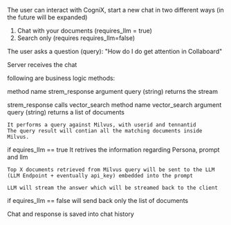 The user can interact with CogniX, start a new chat in two different ways (in the future will be expanded)

1. Chat with your documents (requires_llm = true)
2. Search only (requires requires_llm=false)


The user asks a question (query): "How do I do get attention in Collaboard" 

Server receives the chat

following are business logic methods:

method name strem_response
argument query (string)
returns the stream

strem_response calls vector_search
    method name vector_search
    argument query (string)
    returns a list of documents

    It performs a query against Milvus, with userid and tennantid
    The query result will contian all the matching documents inside Milvus.

if equires_llm == true
    It retrives the information regarding Persona, prompt and llm

    Top X documents retrieved from Milvus query will be sent to the LLM (LLM Endpoint + eventually api_key) embedded into the prompt

    LLM will stream the answer which will be streamed back to the client
if equires_llm == false
    will send back only the list of documents

Chat and response is saved into chat history